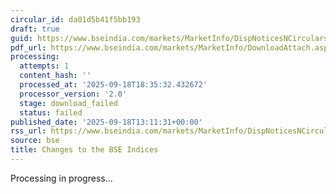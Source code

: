 ```yaml
---
circular_id: da01d5b41f5bb193
draft: true
guid: https://www.bseindia.com/markets/MarketInfo/DispNoticesNCirculars.aspx?Noticeid={F353A5EA-9681-402D-BA6B-95644EF61781}&noticeno=20250918-44&dt=09/18/2025&icount=44&totcount=63&flag=0
pdf_url: https://www.bseindia.com/markets/MarketInfo/DownloadAttach.aspx?id=20250918-44&attachedId=
processing:
  attempts: 1
  content_hash: ''
  processed_at: '2025-09-18T18:35:32.432672'
  processor_version: '2.0'
  stage: download_failed
  status: failed
published_date: '2025-09-18T13:11:31+00:00'
rss_url: https://www.bseindia.com/markets/MarketInfo/DispNoticesNCirculars.aspx?Noticeid={F353A5EA-9681-402D-BA6B-95644EF61781}&noticeno=20250918-44&dt=09/18/2025&icount=44&totcount=63&flag=0
source: bse
title: Changes to the BSE Indices
---
```


Processing in progress...